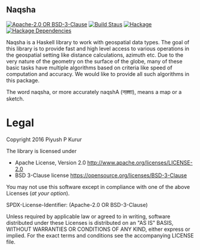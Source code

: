 Naqsha
------

[![Apache-2.0 OR BSD-3-Clause][shields-license]](#legal)
[![Build Staus][travis-status]][travis-naqsha]
[![Hackage][hackage-badge]][hackage]
[![Hackage Dependencies][hackage-deps-badge]][hackage-deps]


Naqsha is a Haskell library to work with geospatial data types. The
goal of this library is to provide fast and high level access to
various operations in the geospatial setting like distance
calculations, azimuth etc. Due to the very nature of the geometry on
the surface of the globe, many of these basic tasks have multiple
algorithms based on criteria like speed of computation and
accuracy. We would like to provide all such algorithms in this
package.

The word naqsha, or more accurately naqshA (नक़्शा), means a map or a
sketch.

# Legal

Copyright 2016 Piyush P Kurur

The library is licensed under

* Apache License, Version 2.0
  <http://www.apache.org/licenses/LICENSE-2.0>
* BSD 3-Clause license
  <https://opensource.org/licenses/BSD-3-Clause>

You may not use this software except in compliance with one of the
above Licenses (*at your option*).

SPDX-License-Identifier: (Apache-2.0 OR  BSD-3-Clause)

Unless required by applicable law or agreed to in writing, software
distributed under these Licenses is distributed on an "AS IS" BASIS,
WITHOUT WARRANTIES OR CONDITIONS OF ANY KIND, either express or
implied. For the exact terms and conditions see the accompanying
LICENSE file.

[travis-status]: <https://secure.travis-ci.org/naqsha/naqsha.png> "Build status"
[travis-naqsha]: <https://travis-ci.org/naqsha/naqsha>

[hackage]:       <https://hackage.haskell.org/package/naqsha>
[hackage-badge]: <https://img.shields.io/hackage/v/naqsha.svg>
[hackage-deps-badge]: <https://img.shields.io/hackage-deps/v/naqsha.svg>
[hackage-deps]: <http://packdeps.haskellers.com/feed?needle=naqsha>


[shields-license]: <https://img.shields.io/badge/License-Apache--2.0%20OR%20BSD--3--Clause-informational.svg> "Licensed under Appach-2.0 OR BSD-3-Clause"
